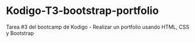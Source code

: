 # Kodigo-T3-bootstrap-portfolio
Tarea #3 del bootcamp de Kodigo - Realizar un portfolio usando HTML, CSS y Bootstrap
